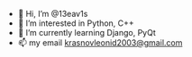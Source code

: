 - 👋 Hi, I’m @13eav1s
- 👀 I’m interested in Python, C++
- 🌱 I’m currently learning Django, PyQt
- 📫 my email krasnovleonid2003@gmail.com
